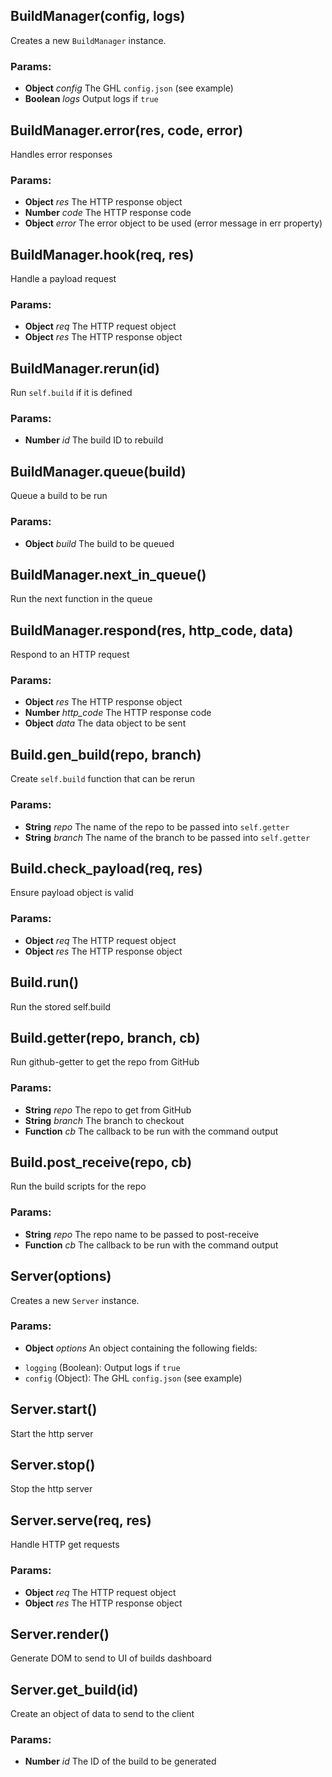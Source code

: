 

<!-- Start build-manager.js -->

## BuildManager(config, logs)

Creates a new `BuildManager` instance.

### Params:

* **Object** *config* The GHL `config.json` (see example)
* **Boolean** *logs* Output logs if `true`

## BuildManager.error(res, code, error)

Handles error responses

### Params:

* **Object** *res* The HTTP response object
* **Number** *code* The HTTP response code
* **Object** *error* The error object to be used (error message in err property)

## BuildManager.hook(req, res)

Handle a payload request

### Params:

* **Object** *req* The HTTP request object
* **Object** *res* The HTTP response object

## BuildManager.rerun(id)

Run `self.build` if it is defined

### Params:

* **Number** *id* The build ID to rebuild

## BuildManager.queue(build)

Queue a build to be run

### Params:

* **Object** *build* The build to be queued

## BuildManager.next_in_queue()

Run the next function in the queue

## BuildManager.respond(res, http_code, data)

Respond to an HTTP request

### Params:

* **Object** *res* The HTTP response object
* **Number** *http_code* The HTTP response code
* **Object** *data* The data object to be sent

<!-- End build-manager.js -->

<!-- Start build.js -->

## Build.gen_build(repo, branch)

Create `self.build` function that can be rerun

### Params:

* **String** *repo* The name of the repo to be passed into `self.getter`
* **String** *branch* The name of the branch to be passed into `self.getter`

## Build.check_payload(req, res)

Ensure payload object is valid

### Params:

* **Object** *req* The HTTP request object
* **Object** *res* The HTTP response object

## Build.run()

Run the stored self.build

## Build.getter(repo, branch, cb)

Run github-getter to get the repo from GitHub

### Params:

* **String** *repo* The repo to get from GitHub
* **String** *branch* The branch to checkout
* **Function** *cb* The callback to be run with the command output

## Build.post_receive(repo, cb)

Run the build scripts for the repo

### Params:

* **String** *repo* The repo name to be passed to post-receive
* **Function** *cb* The callback to be run with the command output

<!-- End build.js -->

<!-- Start server.js -->

## Server(options)

Creates a new `Server` instance.

### Params:

* **Object** *options* An object containing the following fields: 
 - `logging` (Boolean): Output logs if `true`
 - `config` (Object): The GHL `config.json` (see example)

## Server.start()

Start the http server

## Server.stop()

Stop the http server

## Server.serve(req, res)

Handle HTTP get requests

### Params:

* **Object** *req* The HTTP request object
* **Object** *res* The HTTP response object

## Server.render()

Generate DOM to send to UI of builds dashboard

## Server.get_build(id)

Create an object of data to send to the client

### Params:

* **Number** *id* The ID of the build to be generated

<!-- End server.js -->


